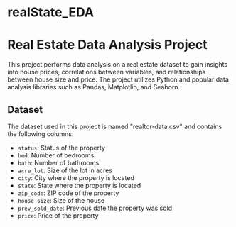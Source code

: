 # realState_EDA
# Real Estate Data Analysis Project

This project performs data analysis on a real estate dataset to gain insights into house prices, correlations between variables, and relationships between house size and price. The project utilizes Python and popular data analysis libraries such as Pandas, Matplotlib, and Seaborn.

## Dataset

The dataset used in this project is named "realtor-data.csv" and contains the following columns:

- `status`: Status of the property
- `bed`: Number of bedrooms
- `bath`: Number of bathrooms
- `acre_lot`: Size of the lot in acres
- `city`: City where the property is located
- `state`: State where the property is located
- `zip_code`: ZIP code of the property
- `house_size`: Size of the house
- `prev_sold_date`: Previous date the property was sold
- `price`: Price of the property

